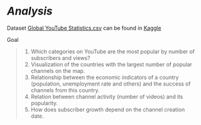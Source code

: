 # **_Analysis_**
Dataset [Global YouTube Statistics.csv](zhttps://github.com/amnaduny/02-Global-Youtube-Statistics-2023---Analytics/blob/master/Global%20YouTube%20Statistics.csv) can be found in [Kaggle](https://www.kaggle.com/datasets/nelgiriyewithana/global-youtube-statistics-2023/download?datasetVersionNumber=1)

Goal
> 1. Which categories on YouTube are the most popular by number of subscribers and views?
> 2. Visualization of the countries with the largest number of popular channels on the map.
> 3. Relationship between the economic indicators of a country (population, unemployment rate and others) and the success of channels from this country.
> 4. Relation between channel activity (number of videos) and its popularity.
> 5. How does subscriber growth depend on the channel creation date.
